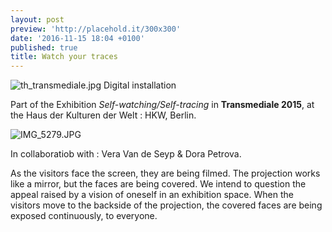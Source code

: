 ```yaml
---
layout: post
preview: 'http://placehold.it/300x300'
date: '2016-11-15 18:04 +0100'
published: true
title: Watch your traces
---
```

![th_transmediale.jpg]({{site.baseurl}}/images/th_transmediale.jpg)
Digital installation

Part of the Exhibition _Self-watching/Self-tracing_ in **Transmediale 2015**, at the Haus der Kulturen der Welt : HKW, Berlin.

![IMG_5279.JPG]({{site.baseurl}}/images/IMG_5279.JPG)


In collaboratiob with : Vera Van de Seyp & Dora Petrova.

As the visitors face the screen, they are being filmed. The projection works like a mirror, but the faces are being covered. We intend to question the appeal raised by a vision of oneself in an exhibition space. When the visitors move to the backside of the projection, the covered faces are being exposed continuously, to everyone.
